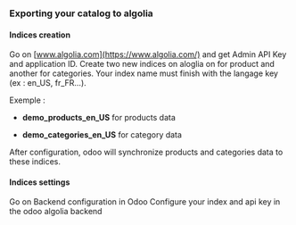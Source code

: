 ### Exporting your catalog to algolia 


#### Indices creation


Go on [www.algolia.com](https://www.algolia.com/) and get Admin API Key and application ID.
Create two new indices on aloglia on for product and another for categories. Your index name must finish with the langage key (ex : en_US, fr_FR…).


Exemple : 


- **demo_products_en_US** for products data

- **demo_categories_en_US** for category data

After configuration, odoo will synchronize products and categories data to these indices.


#### Indices settings

Go on Backend configuration in Odoo
Configure your index and api key in the odoo algolia backend

